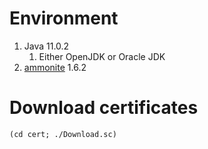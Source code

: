 # Environment

1. Java 11.0.2
	1. Either OpenJDK or Oracle JDK
2. [ammonite](https://ammonite.io/) 1.6.2


# Download certificates

	(cd cert; ./Download.sc)
